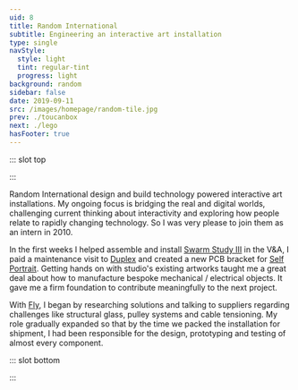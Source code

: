 ```yaml
---
uid: 8
title: Random International
subtitle: Engineering an interactive art installation
type: single
navStyle:
  style: light
  tint: regular-tint
  progress: light
background: random
sidebar: false
date: 2019-09-11
src: /images/homepage/random-tile.jpg
prev: ./toucanbox
next: ./lego
hasFooter: true
---
```


::: slot top

<Stage-ProjectStage rag="rag-4" titleRag="rag-2" platform="Product" ctaLabel="random-international.com" ctaUrl="https://www.random-international.com/"
description="I designed all physical aspects of an art installation for the 4th Moscow Biennial of Contemporary Art.">

  <template v-slot:visual-background>
    <figure class="full-screen">
      <Heros-ImageHero src="/images/random-international/header.jpg" alt="Ecosia mobile devices"/>
    </figure>
  </template>

<template v-slot:platform>

Interactive art installation

</template>

<template v-slot:timeframe>

2010

</template>

<template v-slot:my-role>

Design engineer

</template>

<template v-slot:team>

Engineering Manager
~ Senior Creative Developer

</template>

</Stage-ProjectStage>

:::

<Content-TextSection rag="rag-4" columnOffset="title-offset" padding="is-initial is-continuous">

Random International design and build technology powered interactive art installations. My ongoing focus is bridging the real and digital worlds, challenging current thinking about interactivity and exploring how people relate to rapidly changing technology. So I was very please to join them as an intern in 2010.

In the first weeks I helped assemble and install [Swarm Study III](https://www.random-international.com/swarm-study-iii-2011) in the V&A, I paid a maintenance visit to [Duplex](https://www.random-international.com/duplex-2011) and created a new PCB bracket for [Self Portrait](https://www.random-international.com/self-portrait-2010). Getting hands on with studio's existing artworks taught me a great deal about how to manufacture bespoke mechanical / electrical objects. It gave me a firm foundation to contribute meaningfully to the next project.

With [Fly](https://www.random-international.com/fly-2011), I began by researching solutions and talking to suppliers regarding challenges like structural glass, pulley systems and cable tensioning. My role gradually expanded so that by the time we packed the installation for shipment, I had been responsible for the design, prototyping and testing of almost every component.

<!-- Fortunately, the team didn't misplace their faith in me, although as we constructed the installation in Moscow I learnt some valuable lessons about designing for ease of assembly. -->

<!-- Glass, cable, machined aluminium, pulley, custom control system and software
200 x 200 x 200 cm

Random International design and build technology powered interactive art installations. I helped them create Fly, an exhibit for the 4th Moscow Biennial of Contemporary Art. My involvement spanned refining the concept to independently detailing the design; CAD, prototyping, sourcing and manufacture.

As a student
bringing real-life experiences into the digital world, challenging current thinking of technology interaction
As a student of of Product Design Engineering, this was exactly the blend of design and technology
Sought out. Lacking technology (interactivity, digital, software, blend) human responses to technology and the rapidly changing conditions of present day life. Emotional experiences.

Fly studies the movement of objects and insects within a confined space. An abstract representation of a fly is held captive inside a glass box, centrally ensnared by eight cables. The behaviour of this fly is controlled by a unique and autonomous algorithm, accurately simulating the observed behaviour of real flies. The fly has the freedom to move anywhere within its box, but lacks spatial reference. RANDOM INTERNATIONAL has applied this pattern of movement to an inanimate object, as though it were trapped beneath a watch-glass; exploring not only the behaviour of objects but also that of humans. When the fly senses the presence of a person at its perimeter, it changes the demeanour of its flight in response. This continuing physical interplay of action and reaction can offer a new perspective to our own behaviour, its effects, and apparent freedom, in the current age. Fly premiered at the 4th Moscow Biennial of Contemporary Art, curated by Peter Weibel.

the group’s work invites active participation. RANDOM INTERNATIONAL explores the human condition in an increasingly mechanised world through emotional yet physically intense experiences.  -->

</Content-TextSection>



<Content-GridSection padding="is-medium-large" style="padding-bottom: 14em;">

  <template v-slot:grid>
    <figure class="image is-square span-2">
      <img class="lazyload" data-src="/images/random-international/fly-inner.jpg" alt="Internal workings">
    </figure>
    <figure class="image is-square span-2">
      <img class="lazyload" data-src="/images/random-international/fly-close.jpg" alt="Fly ball">
    </figure>
    <figure class="image is-square span-2">
      <img class="lazyload" data-src="/images/random-international/fly-dark.jpg" alt="Fly in darkness">
    </figure>
    <div class="grid-item-container span-4">
      <figure class="image is-16by9">
        <iframe src="https://player.vimeo.com/video/30915879" frameborder="0" allow="picture-in-picture" allowfullscreen></iframe>
      </figure>
    </div>
    <figure class="image is-square">
      <img class="lazyload" data-src="/images/random-international/wip-row/1.jpg" alt="Prototype">
    </figure>
    <figure class="image is-square">
      <img class="lazyload" data-src="/images/random-international/wip-row/6.jpg" alt="Fly centre">
    </figure>
    <figure class="image is-square">
      <img class="lazyload" data-src="/images/random-international/wip-row/5.jpg" alt="Pulley system">
    </figure>
    <figure class="image is-square">
      <img class="lazyload" data-src="/images/random-international/wip-row/4.jpg" alt="Prototype close up">
    </figure>
  </template>

</Content-GridSection>





::: slot bottom

:::
